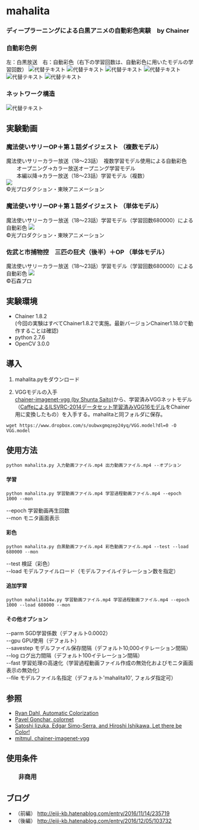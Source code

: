 # mahalita
### ディープラーニングによる白黒アニメの自動彩色実験　by Chainer  

### 自動彩色例  
左：白黒放送　右：自動彩色（右下の学習回数は、自動彩色に用いたモデルの学習回数）
![代替テキスト](./fig/s01.jpg)
![代替テキスト](./fig/s50.jpg)
![代替テキスト](./fig/s45.jpg)
![代替テキスト](fig/sb1.jpg)
![代替テキスト](fig/sb18.jpg)
![代替テキスト](fig/sb17.jpg)

### ネットワーク構造
![代替テキスト](fig/mahalitanet.png)

## 実験動画

###  魔法使いサリーOP＋第１話ダイジェスト （複数モデル）
魔法使いサリーカラー放送（18～23話）　複数学習モデル使用による自動彩色  
　　オープニング→カラー放送オープニング学習モデル  
　　本編以降→カラー放送（18～23話）学習モデル（複数）  
[![](./fig/s1.png)](https://youtu.be/z-HjyQh6nAA)  
©光プロダクション・東映アニメーション



###  魔法使いサリーOP＋第１話ダイジェスト （単体モデル）
魔法使いサリーカラー放送（18～23話）学習モデル（学習回数680000）による自動彩色
[![](./fig/s2.png)](https://youtu.be/V8AjYjXxno0)  
©光プロダクション・東映アニメーション



###  佐武と市捕物控　三匹の狂犬（後半）＋OP （単体モデル）
魔法使いサリーカラー放送（18～23話）学習モデル（学習回数680000）による自動彩色
[![](./fig/s3.png)](https://youtu.be/ocU7x-LTvCw)  
©石森プロ
## 実験環境
* Chainer 1.8.2   
(今回の実験はすべてChainer1.8.2で実施。最新バージョンChainer1.18.0で動作することは確認)
* python 2.7.6
* OpenCV 3.0.0  
## 導入
1. mahalita.pyをダウンロード

2. VGGモデルの入手  
[chainer-imagenet-vgg (by Shunta Saito)](https://github.com/mitmul/chainer-imagenet-vgg)から、学習済みVGGネットモデル（[CaffeによるILSVRC-2014データセット学習済みVGG16モデル](https://gist.github.com/ksimonyan/211839e770f7b538e2d8#file-readme-md)をChainer用に変換したもの）を入手する。mahalitaと同フォルダに保存。  

  ```
 wget https://www.dropbox.com/s/oubwxgmqzep24yq/VGG.model?dl=0 -O VGG.model
 ```

## 使用方法
```
python mahalita.py 入力動画ファイル.mp4 出力動画ファイル.mp4 --オプション
```

#### 学習
```
python mahalita.py 学習動画ファイル.mp4 学習過程動画ファイル.mp4 --epoch 1000 --mon
```
 --epoch 学習動画再生回数  
 --mon モニタ画面表示

#### 彩色
 ```
 python mahalita.py 白黒動画ファイル.mp4 彩色動画ファイル.mp4 --test --load 680000 --mon
 ```
 --test 検証（彩色）  
 --load モデルファイルロード（モデルファイルイテレーション数を指定）

#### 追加学習
 ```
 python mahalita14w.py 学習動画ファイル.mp4 学習過程動画ファイル.mp4 --epoch 1000 --load 680000 --mon
 ```

#### その他オプション
--parm     SGD学習係数（デフォルト0.0002）  
--gpu      GPU使用（デフォルト）  
--savestep モデルファイル保存間隔（デフォルト10,000イテレーション間隔）  
--log      ログ出力間隔（デフォルト100イテレーション間隔）  
--fast     学習処理の高速化（学習過程動画ファイル作成の無効化およびモニタ画面表示の無効化）  
--file     モデルファイル名指定（デフォルト'mahalita10', フォルダ指定可）  

## 参照
* [Ryan Dahl, Automatic Colorization](http://tinyclouds.org/colorize/)
* [Pavel Gonchar, colornet](https://github.com/pavelgonchar/colornet/blob/master/README.md)  
* [Satoshi Iizuka, Edgar Simo-Serra, and Hiroshi Ishikawa, Let there be Color!](http://hi.cs.waseda.ac.jp/~iizuka/projects/colorization/en/)  
* [mitmul, chainer-imagenet-vgg](https://github.com/mitmul/chainer-imagenet-vgg)

## 使用条件
### 　　非商用

## ブログ
* （前編） http://eiji-kb.hatenablog.com/entry/2016/11/14/235719
* （後編） http://eiji-kb.hatenablog.com/entry/2016/12/05/103732

